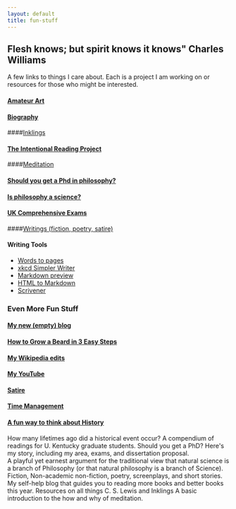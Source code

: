 ```yaml
---
layout: default
title: fun-stuff
---
```


## Flesh knows; but spirit knows it knows" Charles Williams ##

A few links to things I care about. Each is a project I am working on or resources for those who might be interested.

#### [Amateur Art](http://keithbuhler.com/art)

#### [Biography](http://circularreason.github.io/bio) ###

####[Inklings](http://circularreason.github.io/inklings)

#### [The Intentional Reading Project](http://www.readingintentionally.com)

####[Meditation](http://circularreason.github.io/meditation)
  
#### [Should you get a Phd in philosophy?](http://circularreason.github.io/phd)

#### [Is philosophy a science?](http://www.philosophyisscience.com)

#### [UK Comprehensive Exams](http://circularreason.github.io/comps)
 
####[Writings (fiction, poetry, satire)](http://circularreason.github.io/writings)

#### Writing Tools
* [Words to pages](http://wordstopages.com/)
* [xkcd Simpler Writer](https://xkcd.com/simplewriter/)
* [Markdown preview](http://dillinger.io/)
* [HTML to Markdown](https://domchristie.github.io/to-markdown/)
* [Scrivener](https://www.literatureandlatte.com/scrivener.php)


 
 
### Even More Fun Stuff
 
#### [My new (empty) blog](http://circularreason.github.io./blog) ###

#### [How to Grow a Beard in 3 Easy Steps](http://circularreason.github.io/beard)

#### [My Wikipedia edits](http://https://en.wikipedia.org/wiki/User:CircularReason)

#### [My YouTube](https://www.youtube.com/channel/UCDxfeT2v6-kFM12T7zD-K9Q)

#### [Satire](http://circularreason.github.io/writings)

#### [Time Management](http://keithbuhler.com/goals/)
 
#### [A fun way to think about History](https://docs.google.com/spreadsheets/d/1ZitnTtYNZLmUsKcQ0vu_cdzm_Plj5nupiyDrJEn4VV0/edit#gid=0)

How many lifetimes ago did a historical event occur?
A compendium of readings for U. Kentucky graduate students. 
Should you get a PhD? Here's my story, including my area, exams, and dissertation proposal.  
A playful yet earnest argument for the traditional view that natural science is a branch of Philosophy (or that natural philosophy is a branch of Science). 
Fiction, Non-academic non-fiction, poetry, screenplays, and short stories. 
My self-help blog that guides you to reading more books and better books this year. 
Resources on all things C. S. Lewis and Inklings
A basic introduction to the how and why of meditation. 
